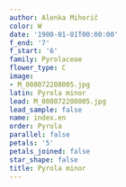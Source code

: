 ```yaml
---
author: Alenka Mihorič
color: W
date: '1900-01-01T00:00:00'
f_end: '7'
f_start: '6'
family: Pyrolaceae
flower_type: C
image:
- M_008072208005.jpg
latin: Pyrola minor
lead: M_008072208005.jpg
lead_sample: false
name: index.en
order: Pyrola
parallel: false
petals: '5'
petals_joined: false
star_shape: false
title: Pyrola minor
---
```

